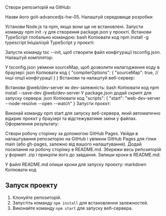 Створи репозиторій на GitHub:

Назви його goit-advancedjs-hw-05.
Налаштуй середовище розробки:

Установи Node.js та npm, якщо вони ще не встановлені.
Запусти команду npm init -y для створення package.json у проєкті.
Встанови TypeScript глобально командою:
bash
Копіювати код
npm install -g typescript
Ініціалізуй TypeScript у проєкті:

Запусти команду tsc --init, щоб створити файл конфігурації tsconfig.json.
Налаштуй компілятор:

У tsconfig.json увімкни sourceMap, щоб дозволити налагодження коду в браузері:
json
Копіювати код
{
  "compilerOptions": {
    "sourceMap": true,
    // інші опції конфігурації
  }
}
Встанови та налаштуй веб-сервер:

Встанови @web/dev-server як dev-залежність:
bash
Копіювати код
npm install --save-dev @web/dev-server
У package.json додай скрипт для запуску сервера:
json
Копіювати код
"scripts": {
  "start": "web-dev-server --node-resolve --open --watch"
}
Запусти проєкт:

Виконай команду npm start для запуску веб-сервера, який автоматично відкриє проєкт у браузері та відстежуватиме зміни у файлах.
Оформлення результату:

Створи робочу сторінку за допомогою GitHub Pages. Увійди в налаштування репозиторію на GitHub і увімкни GitHub Pages для гілки main (або gh-pages, залежно від вашого налаштування).
Додай посилання на робочу сторінку в README.md.
Збережи весь репозиторій у форматі .zip і прикріпи його до завдання.
Запиши кроки в README.md:

У файлі README.md опиши кроки для запуску проєкту:
markdown
Копіювати код
## Запуск проекту
1. Клонуйте репозиторій.
2. Запустіть команду `npm install` для встановлення залежностей.
3. Виконайте команду `npm start` для запуску веб-сервера.
